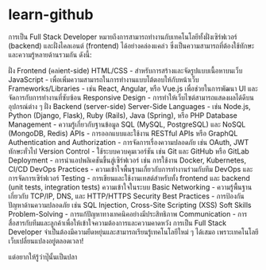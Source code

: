 # learn-github


การเป็น Full Stack Developer หมายถึงการสามารถทำงานกับเทคโนโลยีทั้งฝั่งเซิร์ฟเวอร์ (backend) และฝั่งไคลเอนต์ (frontend) ได้อย่างคล่องแคล่ว ซึ่งเป็นความสามารถที่ต้องใช้ทักษะและความรู้หลายด้านรวมกัน ดังนี้:

ฝั่ง Frontend (คลient-side)
HTML/CSS - สำหรับการสร้างและจัดรูปแบบเนื้อหาบนเว็บ
JavaScript - เพื่อเพิ่มความสามารถในการทำงานแบบโต้ตอบให้กับหน้าเว็บ
Frameworks/Libraries - เช่น React, Angular, หรือ Vue.js เพื่อช่วยในการพัฒนา UI และจัดการกับการทำงานที่ซับซ้อน
Responsive Design - การทำให้เว็บไซต์สามารถแสดงผลได้ดีบนอุปกรณ์ต่าง ๆ
ฝั่ง Backend (server-side)
Server-Side Languages - เช่น Node.js, Python (Django, Flask), Ruby (Rails), Java (Spring), หรือ PHP
Database Management - ความรู้เกี่ยวกับฐานข้อมูล SQL (MySQL, PostgreSQL) และ NoSQL (MongoDB, Redis)
APIs - การออกแบบและใช้งาน RESTful APIs หรือ GraphQL
Authentication and Authorization - การจัดการเรื่องความปลอดภัย เช่น OAuth, JWT
ทักษะทั่วไป
Version Control - ใช้ระบบควบคุมเวอร์ชัน เช่น Git และ GitHub หรือ GitLab
Deployment - การนำแอปพลิเคชันขึ้นสู่เซิร์ฟเวอร์ เช่น การใช้งาน Docker, Kubernetes, CI/CD
DevOps Practices - ความเข้าใจพื้นฐานเกี่ยวกับการทำงานร่วมกับทีม DevOps และการจัดการเซิร์ฟเวอร์
Testing - การเขียนและใช้งานเทสต์สำหรับทั้ง frontend และ backend (unit tests, integration tests)
ความเข้าใจในระบบ
Basic Networking - ความรู้พื้นฐานเกี่ยวกับ TCP/IP, DNS, และ HTTP/HTTPS
Security Best Practices - การป้องกันปัญหาด้านความปลอดภัย เช่น SQL Injection, Cross-Site Scripting (XSS)
Soft Skills
Problem-Solving - การแก้ปัญหาทางเทคนิคอย่างมีประสิทธิภาพ
Communication - การสื่อสารกับทีมและลูกค้าเพื่อให้เข้าใจความต้องการและความคาดหวัง
การเป็น Full Stack Developer จำเป็นต้องมีความยืดหยุ่นและสามารถเรียนรู้เทคโนโลยีใหม่ ๆ ได้เสมอ เพราะเทคโนโลยีเว็บเปลี่ยนแปลงอยู่ตลอดเวลา!

แต่อยากให้รู้ว่าปุ๊นั้นเป็นปลา
